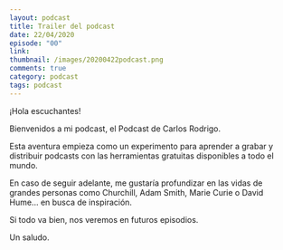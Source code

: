 ```yaml
---
layout: podcast
title: Trailer del podcast
date: 22/04/2020
episode: "00"
link: 
thumbnail: /images/20200422podcast.png
comments: true
category: podcast
tags: podcast
---
```


¡Hola escuchantes!

Bienvenidos a mi podcast, el Podcast de Carlos Rodrigo.

Esta aventura empieza como un experimento para aprender a grabar y distribuir podcasts con las herramientas gratuitas disponibles a todo el mundo.

En caso de seguir adelante, me gustaría profundizar en las vidas de grandes personas como Churchill, Adam Smith, Marie Curie o David Hume... en busca de inspiración.

Si todo va bien, nos veremos en futuros episodios.

Un saludo.